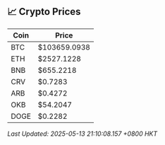 ## 📈 Crypto Prices

| Coin | Price |
| ---- | ----- |
| BTC | $103659.0938 |
| ETH | $2527.1228 |
| BNB | $655.2218 |
| CRV | $0.7283 |
| ARB | $0.4272 |
| OKB | $54.2047 |
| DOGE | $0.2282 |

_Last Updated: 2025-05-13 21:10:08.157 +0800 HKT_